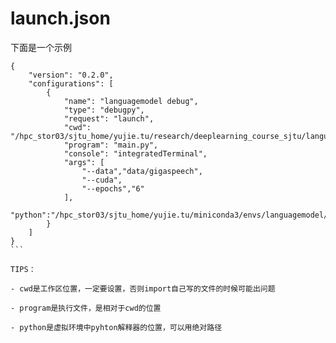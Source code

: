 # launch.json 

下面是一个示例

````
{
    "version": "0.2.0",
    "configurations": [
        {
            "name": "languagemodel debug",
            "type": "debugpy",
            "request": "launch",
            "cwd": "/hpc_stor03/sjtu_home/yujie.tu/research/deeplearning_course_sjtu/languagemodel",
            "program": "main.py",
            "console": "integratedTerminal",
            "args": [
                "--data","data/gigaspeech",
                "--cuda",
                "--epochs","6"
            ],
            "python":"/hpc_stor03/sjtu_home/yujie.tu/miniconda3/envs/languagemodel/bin/python"
        }
    ]
}
```

TIPS：

- cwd是工作区位置，一定要设置，否则import自己写的文件的时候可能出问题

- program是执行文件，是相对于cwd的位置

- python是虚拟环境中pyhton解释器的位置，可以用绝对路径